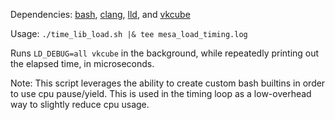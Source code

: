 Dependencies: [bash](https://archlinux.org/packages/core/x86_64/bash/), [clang](https://archlinux.org/packages/extra/x86_64/clang/), [lld](https://archlinux.org/packages/extra/x86_64/lld/), and [vkcube](https://archlinux.org/packages/extra/x86_64/vulkan-tools/)

Usage: `./time_lib_load.sh |& tee mesa_load_timing.log`

Runs `LD_DEBUG=all vkcube` in the background, while repeatedly printing out the elapsed time, in microseconds. 

Note: This script leverages the ability to create custom bash builtins in order to use cpu pause/yield. This is used in the timing loop as a low-overhead way to slightly reduce cpu usage.
